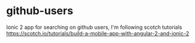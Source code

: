 # github-users
Ionic 2 app for searching on github users,
I'm following scotch tutorials https://scotch.io/tutorials/build-a-mobile-app-with-angular-2-and-ionic-2
